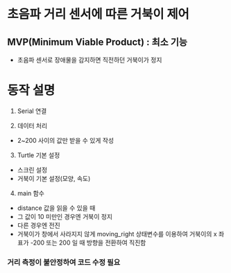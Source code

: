 # 초음파 거리 센서에 따른 거북이 제어

## MVP(Minimum Viable Product) : 최소 기능
- 초음파 센서로 장애물을 감지하면 직전하던 거북이가 정지

# 동작 설명
1. Serial 연결
   
2. 데이터 처리
  - 2~200 사이의 값만 받을 수 있게 작성

3. Turtle 기본 설정
  - 스크린 설정
  - 거북이 기본 설정(모양, 속도)

4. main 함수
  - distance 값을 읽을 수 있을 때
  - 그 값이 10 미만인 경우엔 거북이 정지
  - 다른 경우엔 전진
  - 거북이가 창에서 사라지지 않게 moving_right 상태변수를 이용하여 거북이의 x 좌표가 -200 또는 200 일 때 방향을 전환하여 직진함


### 거리 측정이 불안정하여 코드 수정 필요
